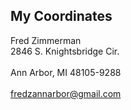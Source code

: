 ## My Coordinates

Fred Zimmerman<br />
2846 S. Knightsbridge Cir.<br />  
Ann Arbor, MI 48105-9288<br />  
fredzannarbor@gmail.com<br />  



